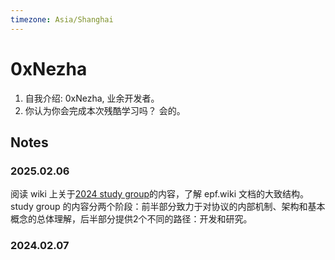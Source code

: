 ```yaml
---
timezone: Asia/Shanghai
---
```


# 0xNezha

1. 自我介绍: 0xNezha, 业余开发者。
2. 你认为你会完成本次残酷学习吗？ 会的。

## Notes

<!-- Content_START -->

### 2025.02.06

阅读 wiki 上关于[2024 study group](https://epf.wiki/#/eps/SG2024)的内容，了解 epf.wiki 文档的大致结构。
study group 的内容分两个阶段：前半部分致力于对协议的内部机制、架构和基本概念的总体理解，后半部分提供2个不同的路径：开发和研究。

### 2024.02.07

<!-- Content_END -->

